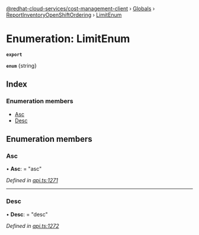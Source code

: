 [@redhat-cloud-services/cost-management-client](../README.md) › [Globals](../globals.md) › [ReportInventoryOpenShiftOrdering](../modules/reportinventoryopenshiftordering.md) › [LimitEnum](reportinventoryopenshiftordering.limitenum.md)

# Enumeration: LimitEnum

**`export`** 

**`enum`** {string}

## Index

### Enumeration members

* [Asc](reportinventoryopenshiftordering.limitenum.md#asc)
* [Desc](reportinventoryopenshiftordering.limitenum.md#desc)

## Enumeration members

###  Asc

• **Asc**: = "asc"

*Defined in [api.ts:1271](https://github.com/RedHatInsights/javascript-clients/blob/master/packages/cost-management/api.ts#L1271)*

___

###  Desc

• **Desc**: = "desc"

*Defined in [api.ts:1272](https://github.com/RedHatInsights/javascript-clients/blob/master/packages/cost-management/api.ts#L1272)*
